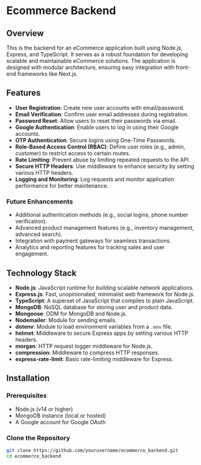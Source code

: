 # Ecommerce Backend

## Overview

This is the backend for an eCommerce application built using Node.js, Express, and TypeScript. It serves as a robust foundation for developing scalable and maintainable eCommerce solutions. The application is designed with modular architecture, ensuring easy integration with front-end frameworks like Next.js.

## Features

- **User Registration**: Create new user accounts with email/password.
- **Email Verification**: Confirm user email addresses during registration.
- **Password Reset**: Allow users to reset their passwords via email.
- **Google Authentication**: Enable users to log in using their Google accounts.
- **OTP Authentication**: Secure logins using One-Time Passwords.
- **Role-Based Access Control (RBAC)**: Define user roles (e.g., admin, customer) to restrict access to certain routes.
- **Rate Limiting**: Prevent abuse by limiting repeated requests to the API.
- **Secure HTTP Headers**: Use middleware to enhance security by setting various HTTP headers.
- **Logging and Monitoring**: Log requests and monitor application performance for better maintenance.

### Future Enhancements

- Additional authentication methods (e.g., social logins, phone number verification).
- Advanced product management features (e.g., inventory management, advanced search).
- Integration with payment gateways for seamless transactions.
- Analytics and reporting features for tracking sales and user engagement.

## Technology Stack

- **Node.js**: JavaScript runtime for building scalable network applications.
- **Express.js**: Fast, unopinionated, minimalist web framework for Node.js.
- **TypeScript**: A superset of JavaScript that compiles to plain JavaScript.
- **MongoDB**: NoSQL database for storing user and product data.
- **Mongoose**: ODM for MongoDB and Node.js.
- **Nodemailer**: Module for sending emails.
- **dotenv**: Module to load environment variables from a `.env` file.
- **helmet**: Middleware to secure Express apps by setting various HTTP headers.
- **morgan**: HTTP request logger middleware for Node.js.
- **compression**: Middleware to compress HTTP responses.
- **express-rate-limit**: Basic rate-limiting middleware for Express.

## Installation

### Prerequisites

- Node.js (v14 or higher)
- MongoDB instance (local or hosted)
- A Google account for Google OAuth

### Clone the Repository

```bash
git clone https://github.com/yourusername/ecommerce_backend.git
cd ecommerce_backend
```
